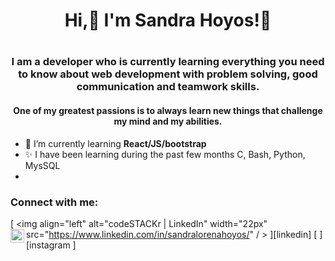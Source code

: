 <h1 align="center">Hi,👋 I'm Sandra Hoyos!🌺<h1>

<h3 align="center">I am a developer who is currently learning everything you need to know about web development
with problem solving, good communication and teamwork skills.</h3>
<h4 align="center">One of my greatest passions is to always learn new things that challenge my mind and my abilities.</h4>

- 🌱  I’m currently learning **React/JS/bootstrap**
- ✨  I have been learning during the past few months C, Bash, Python, MysSQL
-

###  Connect with me:

[ <img align="left" alt="codeSTACKr | LinkedIn" width="22px" src="https://www.linkedin.com/in/sandralorenahoyos/" / > ][linkedin]
[ <img align="left" alt="codeSTACKr | Instagram" width="22px" src="https://instagram.com/shandy224?utm_medium=copy_link" /> ][instagram ]
